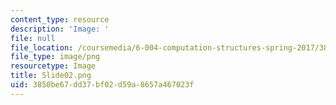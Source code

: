 ```yaml
---
content_type: resource
description: 'Image: '
file: null
file_location: /coursemedia/6-004-computation-structures-spring-2017/3850be67dd37bf02d59a8657a467023f_Slide02.png
file_type: image/png
resourcetype: Image
title: Slide02.png
uid: 3850be67-dd37-bf02-d59a-8657a467023f
---
```

